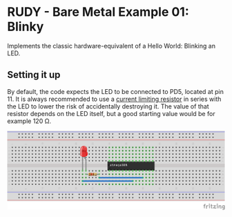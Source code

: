 # RUDY - Bare Metal Example 01: Blinky

Implements the classic hardware-equivalent of a Hello World: Blinking an LED.

## Setting it up

By default, the code expects the LED to be connected to PD5, located at pin 11. It is always recommended to use a [current limiting resistor](https://www.sparkfun.com/tutorials/219) in series with the LED to lower the risk of accidentally destroying it. The value of that resistor depends on the LED itself, but a good starting value would be for example 120 &Omega;.

![Breadboard arrangements for USB LED example](../../../images/atmega-led-resistor_bb.png)

